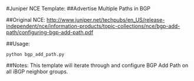 #Juniper NCE Template:
##Advertise Multiple Paths in BGP

##Original NCE:
http://www.juniper.net/techpubs/en_US/release-independent/nce/information-products/topic-collections/nce/bgp-add-path/configuring-bgp-add-path.pdf

##Usage:
```
python bgp_add_path.py
```

##Notes:
This template will iterate through and configure BGP Add Path on all iBGP neighbor groups.
